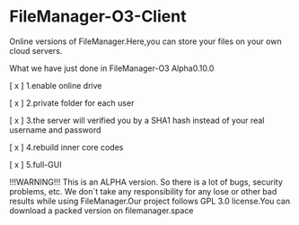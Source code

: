 # FileManager-O3-Client
Online versions of FileManager.Here,you can store your files on your own cloud servers.


What we have just done in FileManager-O3 Alpha0.10.0

[ x ] 1.enable online drive

[ x ] 2.private folder for each user

[ x ] 3.the server will verified you by a SHA1 hash instead of your real username and password

[ x ] 4.rebuild inner core codes

[ x ] 5.full-GUI


!!!WARNING!!! This is an ALPHA version. So there is a lot of bugs, security problems, etc. We don`t take any responsibility for any lose or other bad results while using FileManager.Our project follows GPL 3.0 license.You can download a packed version on filemanager.space
